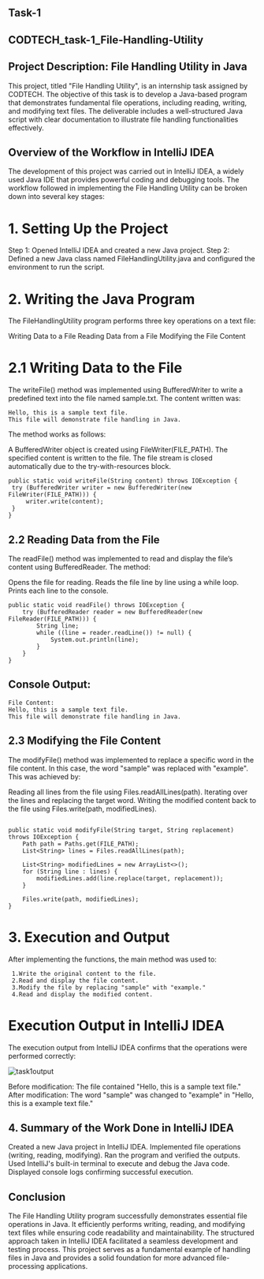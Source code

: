 ## Task-1
## CODTECH_task-1_File-Handling-Utility

## Project Description: File Handling Utility in Java
This project, titled "File Handling Utility", is an internship task assigned by CODTECH. The objective of this task is to develop a Java-based program that demonstrates fundamental file operations, including reading, writing, and modifying text files. The deliverable includes a well-structured Java script with clear documentation to illustrate file handling functionalities effectively.

## Overview of the Workflow in IntelliJ IDEA
The development of this project was carried out in IntelliJ IDEA, a widely used Java IDE that provides powerful coding and debugging tools. The workflow followed in implementing the File Handling Utility can be broken down into several key stages:

# 1. Setting Up the Project

Step 1: Opened IntelliJ IDEA and created a new Java project.
Step 2: Defined a new Java class named FileHandlingUtility.java and configured the environment to run the script.

# 2. Writing the Java Program

The FileHandlingUtility program performs three key operations on a text file:

Writing Data to a File
Reading Data from a File
Modifying the File Content

# 2.1 Writing Data to the File

The writeFile() method was implemented using BufferedWriter to write a predefined text into the file named sample.txt. The content written was:

```
Hello, this is a sample text file.
This file will demonstrate file handling in Java.
```
The method works as follows:

   A BufferedWriter object is created using FileWriter(FILE_PATH).
   The specified content is written to the file.
   The file stream is closed automatically due to the try-with-resources block.
   ```
public static void writeFile(String content) throws IOException {
    try (BufferedWriter writer = new BufferedWriter(new FileWriter(FILE_PATH))) {
        writer.write(content);
    }
}
```
## 2.2 Reading Data from the File
The readFile() method was implemented to read and display the file’s content using BufferedReader. The method:

Opens the file for reading.
Reads the file line by line using a while loop.
Prints each line to the console.
```
public static void readFile() throws IOException {
    try (BufferedReader reader = new BufferedReader(new FileReader(FILE_PATH))) {
        String line;
        while ((line = reader.readLine()) != null) {
            System.out.println(line);
        }
    }
}
```
## Console Output:
```
File Content:
Hello, this is a sample text file.
This file will demonstrate file handling in Java.
```
## 2.3 Modifying the File Content
The modifyFile() method was implemented to replace a specific word in the file content. In this case, the word "sample" was replaced with "example". This was achieved by:

Reading all lines from the file using Files.readAllLines(path).
Iterating over the lines and replacing the target word.
Writing the modified content back to the file using Files.write(path, modifiedLines).
```

public static void modifyFile(String target, String replacement) throws IOException {
    Path path = Paths.get(FILE_PATH);
    List<String> lines = Files.readAllLines(path);

    List<String> modifiedLines = new ArrayList<>();
    for (String line : lines) {
        modifiedLines.add(line.replace(target, replacement));
    }

    Files.write(path, modifiedLines);
}
```
# 3. Execution and Output
After implementing the functions, the main method was used to:

     1.Write the original content to the file.
     2.Read and display the file content.
     3.Modify the file by replacing "sample" with "example."
     4.Read and display the modified content.
     
# Execution Output in IntelliJ IDEA
The execution output from IntelliJ IDEA confirms that the operations were performed correctly:

![task1output](https://github.com/user-attachments/assets/341fe87b-dd7e-4437-b774-876b9982d22c)


   Before modification: The file contained "Hello, this is a sample text file."
   After modification: The word "sample" was changed to "example" in "Hello, this is a example 
   text file."

## 4. Summary of the Work Done in IntelliJ IDEA
Created a new Java project in IntelliJ IDEA.
Implemented file operations (writing, reading, modifying).
Ran the program and verified the outputs.
Used IntelliJ's built-in terminal to execute and debug the Java code.
Displayed console logs confirming successful execution.

## Conclusion
The File Handling Utility program successfully demonstrates essential file operations in Java. It efficiently performs writing, reading, and modifying text files while ensuring code readability and maintainability. The structured approach taken in IntelliJ IDEA facilitated a seamless development and testing process. This project serves as a fundamental example of handling files in Java and provides a solid foundation for more advanced file-processing applications.
